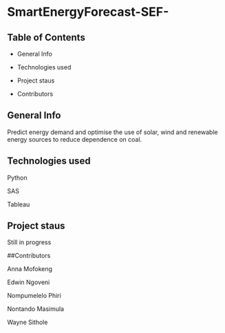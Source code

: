 # SmartEnergyForecast-SEF-

## Table of Contents

- General Info

- Technologies used

- Project staus

- Contributors

## General Info
Predict energy demand and optimise the use of solar, wind and renewable energy sources to reduce dependence on coal.

## Technologies used

Python

SAS

Tableau



## Project staus

Still in progress


##Contributors

Anna Mofokeng

Edwin Ngoveni

Nompumelelo Phiri

Nontando Masimula

Wayne Sithole
